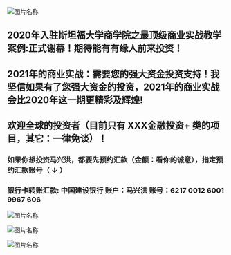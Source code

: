  

![图片名称](http://tiebapic.baidu.com/forum/w%3D580/sign=36130242bc18972ba33a00c2d6cd7b9d/ee2640a7d933c8953746a62dc61373f0820200aa.jpg)
 
##  2020年入驻斯坦福大学商学院之最顶级商业实战教学案例:正式谢幕！期待能有有缘人前来投资！

##  2021年的商业实战：需要您的强大资金投资支持！我坚信如果有了您强大资金的投资，2021年的商业实战会比2020年这一期更精彩及辉煌!

##  欢迎全球的投资者（目前只有   XXX金融投资+   类的项目，其它：一律免谈）！
                                 
### 如果你想投资马兴洪，都要先预约汇款（金额：看你的诚意），指定预约汇款账号（ ↓ ） 

### 银行卡转账汇款: 中国建设银行 账户：马兴洪  账号：6217 0012 6001 9967 606   


![图片名称](http://tiebapic.baidu.com/forum/w%3D580/sign=ee21a07e802bd40742c7d3f54b899e9c/a3a5db33c895d1434a4eda7564f082025aaf07aa.jpg)



![图片名称](http://tiebapic.baidu.com/forum/w%3D580/sign=07a6d29fc02a60595210e1121835342d/28e817ce36d3d539e0a931952d87e950342ab0d6.jpg)


![图片名称](https://timgsa.baidu.com/timg?image&quality=80&size=b9999_10000&sec=1595613528780&di=a33e489f6aed41d4e742b6898b8f98cf&imgtype=0&src=http%3A%2F%2F5b0988e595225.cdn.sohucs.com%2Fq_70%2Cc_zoom%2Cw_640%2Fimages%2F20180404%2Fa45b8d31d194428f8707875b3038efcf.jpeg)
